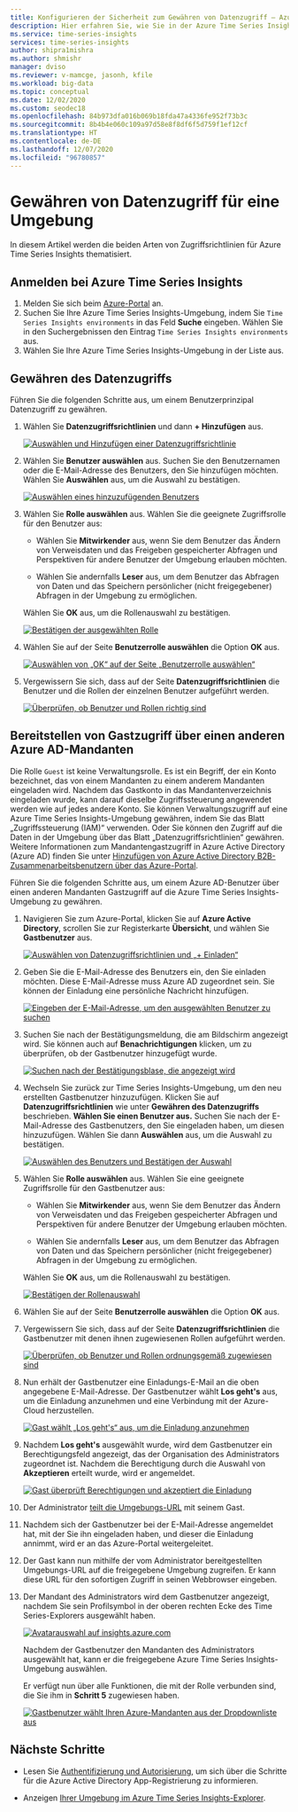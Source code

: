 ```yaml
---
title: Konfigurieren der Sicherheit zum Gewähren von Datenzugriff – Azure Time Series Insights | Microsoft-Dokumentation
description: Hier erfahren Sie, wie Sie in der Azure Time Series Insights-Umgebung Sicherheit und Berechtigungen konfigurieren und Datenzugriffsrichtlinien verwalten.
ms.service: time-series-insights
services: time-series-insights
author: shipra1mishra
ms.author: shmishr
manager: dviso
ms.reviewer: v-mamcge, jasonh, kfile
ms.workload: big-data
ms.topic: conceptual
ms.date: 12/02/2020
ms.custom: seodec18
ms.openlocfilehash: 84b973dfa016b069b18fda47a4336fe952f73b3c
ms.sourcegitcommit: 8b4b4e060c109a97d58e8f8df6f5d759f1ef12cf
ms.translationtype: HT
ms.contentlocale: de-DE
ms.lasthandoff: 12/07/2020
ms.locfileid: "96780857"
---
```

# <a name="grant-data-access-to-an-environment"></a>Gewähren von Datenzugriff für eine Umgebung

In diesem Artikel werden die beiden Arten von Zugriffsrichtlinien für Azure Time Series Insights thematisiert.

## <a name="sign-in-to-azure-time-series-insights"></a>Anmelden bei Azure Time Series Insights

1. Melden Sie sich beim [Azure-Portal](https://portal.azure.com/) an.
1. Suchen Sie Ihre Azure Time Series Insights-Umgebung, indem Sie `Time Series Insights environments` in das Feld **Suche** eingeben. Wählen Sie in den Suchergebnissen den Eintrag `Time Series Insights environments` aus.
1. Wählen Sie Ihre Azure Time Series Insights-Umgebung in der Liste aus.

## <a name="grant-data-access"></a>Gewähren des Datenzugriffs

Führen Sie die folgenden Schritte aus, um einem Benutzerprinzipal Datenzugriff zu gewähren.

1. Wählen Sie **Datenzugriffsrichtlinien** und dann **+ Hinzufügen** aus.

    [![Auswählen und Hinzufügen einer Datenzugriffsrichtlinie](media/data-access/data-access-select-add-button.png)](media/data-access/data-access-select-add-button.png#lightbox)

1. Wählen Sie **Benutzer auswählen** aus. Suchen Sie den Benutzernamen oder die E-Mail-Adresse des Benutzers, den Sie hinzufügen möchten. Wählen Sie **Auswählen** aus, um die Auswahl zu bestätigen.

    [![Auswählen eines hinzuzufügenden Benutzers](media/data-access/data-access-select-user-to-confirm.png)](media/data-access/data-access-select-user-to-confirm.png#lightbox)

1. Wählen Sie **Rolle auswählen** aus. Wählen Sie die geeignete Zugriffsrolle für den Benutzer aus:

    * Wählen Sie **Mitwirkender** aus, wenn Sie dem Benutzer das Ändern von Verweisdaten und das Freigeben gespeicherter Abfragen und Perspektiven für andere Benutzer der Umgebung erlauben möchten.

    * Wählen Sie andernfalls **Leser** aus, um dem Benutzer das Abfragen von Daten und das Speichern persönlicher (nicht freigegebener) Abfragen in der Umgebung zu ermöglichen.

   Wählen Sie **OK** aus, um die Rollenauswahl zu bestätigen.

    [![Bestätigen der ausgewählten Rolle](media/data-access/data-access-select-a-role.png)](media/data-access/data-access-select-a-role.png#lightbox)

1. Wählen Sie auf der Seite **Benutzerrolle auswählen** die Option **OK** aus.

    [![Auswählen von „OK“ auf der Seite „Benutzerrolle auswählen“](media/data-access/data-access-confirm-user-and-role.png)](media/data-access/data-access-confirm-user-and-role.png#lightbox)

1. Vergewissern Sie sich, dass auf der Seite **Datenzugriffsrichtlinien** die Benutzer und die Rollen der einzelnen Benutzer aufgeführt werden.

    [![Überprüfen, ob Benutzer und Rollen richtig sind](media/data-access/data-access-verify-and-confirm-assignments.png)](media/data-access/data-access-verify-and-confirm-assignments.png#lightbox)

## <a name="provide-guest-access-from-another-azure-ad-tenant"></a>Bereitstellen von Gastzugriff über einen anderen Azure AD-Mandanten

Die Rolle `Guest` ist keine Verwaltungsrolle. Es ist ein Begriff, der ein Konto bezeichnet, das von einem Mandanten zu einem anderem Mandanten eingeladen wird. Nachdem das Gastkonto in das Mandantenverzeichnis eingeladen wurde, kann darauf dieselbe Zugriffssteuerung angewendet werden wie auf jedes andere Konto. Sie können Verwaltungszugriff auf eine Azure Time Series Insights-Umgebung gewähren, indem Sie das Blatt „Zugriffssteuerung (IAM)“ verwenden. Oder Sie können den Zugriff auf die Daten in der Umgebung über das Blatt „Datenzugriffsrichtlinien“ gewähren. Weitere Informationen zum Mandantengastzugriff in Azure Active Directory (Azure AD) finden Sie unter [Hinzufügen von Azure Active Directory B2B-Zusammenarbeitsbenutzern über das Azure-Portal](../active-directory/external-identities/add-users-administrator.md).

Führen Sie die folgenden Schritte aus, um einem Azure AD-Benutzer über einen anderen Mandanten Gastzugriff auf die Azure Time Series Insights-Umgebung zu gewähren.

1. Navigieren Sie zum Azure-Portal, klicken Sie auf **Azure Active Directory**, scrollen Sie zur Registerkarte **Übersicht**, und wählen Sie **Gastbenutzer** aus.

    [![Auswählen von Datenzugriffsrichtlinien und „+ Einladen“](media/data-access/data-access-invite-another-aad-tenant.png)](media/data-access/data-access-invite-another-aad-tenant.png#lightbox)

1. Geben Sie die E-Mail-Adresse des Benutzers ein, den Sie einladen möchten. Diese E-Mail-Adresse muss Azure AD zugeordnet sein. Sie können der Einladung eine persönliche Nachricht hinzufügen.

    [![Eingeben der E-Mail-Adresse, um den ausgewählten Benutzer zu suchen](media/data-access/data-access-invite-guest-by-email.png)](media/data-access/data-access-invite-guest-by-email.png#lightbox)

1. Suchen Sie nach der Bestätigungsmeldung, die am Bildschirm angezeigt wird. Sie können auch auf **Benachrichtigungen** klicken, um zu überprüfen, ob der Gastbenutzer hinzugefügt wurde.

    [![Suchen nach der Bestätigungsblase, die angezeigt wird](media/data-access/data-access-confirmation-bubble.png)](media/data-access/data-access-confirmation-bubble.png#lightbox)

1. Wechseln Sie zurück zur Time Series Insights-Umgebung, um den neu erstellten Gastbenutzer hinzuzufügen. Klicken Sie auf **Datenzugriffsrichtlinien** wie unter **Gewähren des Datenzugriffs** beschrieben. **Wählen Sie einen Benutzer aus.** Suchen Sie nach der E-Mail-Adresse des Gastbenutzers, den Sie eingeladen haben, um diesen hinzuzufügen. Wählen Sie dann **Auswählen** aus, um die Auswahl zu bestätigen.

    [![Auswählen des Benutzers und Bestätigen der Auswahl](media/data-access/data-access-select-invited-person-confirmation.png)](media/data-access/data-access-select-invited-person-confirmation.png#lightbox)

1. Wählen Sie **Rolle auswählen** aus. Wählen Sie eine geeignete Zugriffsrolle für den Gastbenutzer aus:

    * Wählen Sie **Mitwirkender** aus, wenn Sie dem Benutzer das Ändern von Verweisdaten und das Freigeben gespeicherter Abfragen und Perspektiven für andere Benutzer der Umgebung erlauben möchten.

    * Wählen Sie andernfalls **Leser** aus, um dem Benutzer das Abfragen von Daten und das Speichern persönlicher (nicht freigegebener) Abfragen in der Umgebung zu ermöglichen.

   Wählen Sie **OK** aus, um die Rollenauswahl zu bestätigen.

    [![Bestätigen der Rollenauswahl](media/data-access/data-access-select-ok-and-confirm.png)](media/data-access/data-access-select-ok-and-confirm.png#lightbox)

1. Wählen Sie auf der Seite **Benutzerrolle auswählen** die Option **OK** aus.

1. Vergewissern Sie sich, dass auf der Seite **Datenzugriffsrichtlinien** die Gastbenutzer mit denen ihnen zugewiesenen Rollen aufgeführt werden.

    [![Überprüfen, ob Benutzer und Rollen ordnungsgemäß zugewiesen sind](media/data-access/data-access-confirm-invited-users-and-roles.png)](media/data-access/data-access-confirm-invited-users-and-roles.png#lightbox)

1. Nun erhält der Gastbenutzer eine Einladungs-E-Mail an die oben angegebene E-Mail-Adresse. Der Gastbenutzer wählt **Los geht's** aus, um die Einladung anzunehmen und eine Verbindung mit der Azure-Cloud herzustellen.

    [![Gast wählt „Los geht's“ aus, um die Einladung anzunehmen](media/data-access/data-access-email-invitation.png)](media/data-access/data-access-email-invitation.png#lightbox)

1. Nachdem **Los geht's** ausgewählt wurde, wird dem Gastbenutzer ein Berechtigungsfeld angezeigt, das der Organisation des Administrators zugeordnet ist. Nachdem die Berechtigung durch die Auswahl von **Akzeptieren** erteilt wurde, wird er angemeldet.

    [![Gast überprüft Berechtigungen und akzeptiert die Einladung](media/data-access/data-access-grant-permission-sign-in.png)](media/data-access/data-access-grant-permission-sign-in.png#lightbox)

1. Der Administrator [teilt die Umgebungs-URL](time-series-insights-parameterized-urls.md) mit seinem Gast.

1. Nachdem sich der Gastbenutzer bei der E-Mail-Adresse angemeldet hat, mit der Sie ihn eingeladen haben, und dieser die Einladung annimmt, wird er an das Azure-Portal weitergeleitet.

1. Der Gast kann nun mithilfe der vom Administrator bereitgestellten Umgebungs-URL auf die freigegebene Umgebung zugreifen. Er kann diese URL für den sofortigen Zugriff in seinen Webbrowser eingeben.

1. Der Mandant des Administrators wird dem Gastbenutzer angezeigt, nachdem Sie sein Profilsymbol in der oberen rechten Ecke des Time Series-Explorers ausgewählt haben.

    [![Avatarauswahl auf insights.azure.com](media/data-access/data-access-select-tenant-and-instance.png)](media/data-access/data-access-select-tenant-and-instance.png#lightbox)

    Nachdem der Gastbenutzer den Mandanten des Administrators ausgewählt hat, kann er die freigegebene Azure Time Series Insights-Umgebung auswählen.

    Er verfügt nun über alle Funktionen, die mit der Rolle verbunden sind, die Sie ihm in **Schritt 5** zugewiesen haben.

    [![Gastbenutzer wählt Ihren Azure-Mandanten aus der Dropdownliste aus](media/data-access/data-access-all-capabilities.png)](media/data-access/data-access-all-capabilities.png#lightbox)

## <a name="next-steps"></a>Nächste Schritte

* Lesen Sie [Authentifizierung und Autorisierung](time-series-insights-authentication-and-authorization.md), um sich über die Schritte für die Azure Active Directory App-Registrierung zu informieren.

* Anzeigen [Ihrer Umgebung im Azure Time Series Insights-Explorer](./concepts-ux-panels.md).
